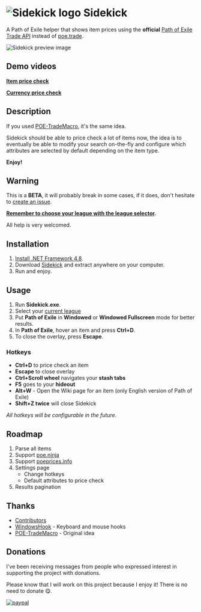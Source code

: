 # ![Sidekick logo](https://i.imgur.com/1B5jR3D.png) Sidekick

A Path of Exile helper that shows item prices using the **official** [Path of Exile Trade API](https://www.pathofexile.com/trade) instead of [poe.trade](http://poe.trade).

![Sidekick preview image](https://i.imgur.com/KWaasdg.png)

## Demo videos
**[Item price check](https://streamable.com/raz6q)**

**[Currency price check](https://streamable.com/y0x6k)**

## Description

If you used [POE-TradeMacro](https://github.com/PoE-TradeMacro/POE-TradeMacro), it's the same idea.

Sidekick should be able to price check a lot of items now, the idea is to eventually be able to modify your search on-the-fly and configure which attributes are selected by default depending on the item type.

**Enjoy!**

## Warning
This is a **BETA**, it will probably break in some cases, if it does, don't hesitate to [create an issue](https://github.com/domialex/Sidekick/issues).

**[Remember to choose your league with the league selector](https://i.imgur.com/7uFb7NF.png).**

All help is very welcomed.

## Installation
1. [Install .NET Framework 4.8](http://go.microsoft.com/fwlink/?LinkId=2085155).
2. Download [Sidekick](https://github.com/domialex/Sidekick/releases/download/v0.3.0-beta/Sidekick.v0.3.0.Beta.zip) and extract anywhere on your computer.
3. Run and enjoy.

## Usage
1. Run **Sidekick.exe**.
2. Select your [current league](https://i.imgur.com/7uFb7NF.png)
3. Put **Path of Exile** in **Windowed** or **Windowed Fullscreen** mode for better results.
4. In **Path of Exile**, hover an item and press **Ctrl+D**.
5. To close the overlay, press **Escape**.

### Hotkeys
- **Ctrl+D** to price check an item
- **Escape** to close overlay
- **Ctrl+Scroll wheel** navigates your **stash tabs**
- **F5** goes to your **hideout**
- **Alt+W** - Open the Wiki page for an item (only English version of Path of Exile)
- **Shift+Z twice** will close Sidekick

*All hotkeys will be configurable in the future.*

## Roadmap
1. Parse all items
2. Support [poe.ninja](https://poe.ninja)
3. Support [poeprices.info](https://www.poeprices.info)
4. Settings page
   - Change hotkeys
   - Default attributes to price check
5. Results pagination

## Thanks
- [Contributors](https://github.com/domialex/Sidekick/graphs/contributors)
- [WindowsHook](https://github.com/topstarai/WindowsHook) - Keyboard and mouse hooks
- [POE-TradeMacro](https://github.com/PoE-TradeMacro/POE-TradeMacro) - Original idea

## Donations
I've been receiving messages from people who expressed interest in supporting the project with donations.

Please know that I will work on this project because I enjoy it! There is no need to donate 😋.

[![paypal](https://www.paypalobjects.com/en_US/i/btn/btn_donateCC_LG.gif)](https://www.paypal.me/domialex)
